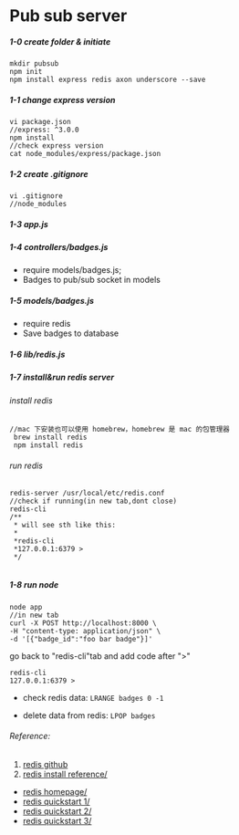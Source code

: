 # Pub sub server

##### 1-0 create folder & initiate
```
mkdir pubsub
npm init
npm install express redis axon underscore --save
```

##### 1-1 change express version
```
vi package.json
//express: ^3.0.0
npm install
//check express version
cat node_modules/express/package.json
```

##### 1-2 create .gitignore
```
vi .gitignore
//node_modules
```
##### 1-3 app.js
##### 1-4 controllers/badges.js 
- require models/badges.js; 
- Badges to pub/sub socket in models
##### 1-5 models/badges.js 
- require redis
- Save badges to database
##### 1-6 lib/redis.js

##### 1-7 install&run redis server

###### install redis
```
//mac 下安装也可以使用 homebrew，homebrew 是 mac 的包管理器
 brew install redis
 npm install redis
```

###### run redis 

``` 
redis-server /usr/local/etc/redis.conf
//check if running(in new tab,dont close)
redis-cli
/**
 * will see sth like this:
 * 
 *redis-cli
 *127.0.0.1:6379 >
 */
 

```
#####  1-8 run node 

```
node app
//in new tab 
curl -X POST http://localhost:8000 \
-H "content-type: application/json" \
-d '[{"badge_id":"foo bar badge"}]'
```

go back to "redis-cli"tab and add code after ">"
 ```
 redis-cli
 127.0.0.1:6379 >
 ```

- check redis data:
`LRANGE badges 0 -1`

- delete data from redis:
`LPOP badges`











###### Reference:
1. [redis github](https://github.com/NodeRedis/node_redis)
2. [redis install reference/](http://www.runoob.com/redis/redis-install.html)
- [redis homepage/](http://try.redis.io) 
- [redis quickstart 1/](http://www.yiibai.com/redis/redis_quick_guide.html)
- [redis quickstart 2/](http://www.epubit.com.cn/article/200)
- [redis quickstart 3/](http://blog.jobbole.com/tag/redis/)

